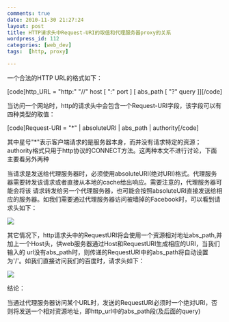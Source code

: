 ```yaml
---
comments: true
date: 2010-11-30 21:27:24
layout: post
title: HTTP请求头中Request-URI的取值和代理服务器proxy的关系
wordpress_id: 112
categories: [web_dev]
tags:  [http, proxy]

---
```


一个合法的HTTP URL的格式如下：

[code]http_URL = "http:" "//" host [ ":" port ] [ abs_path [ "?" query ]][/code]

当访问一个网站时，http的请求头中会包含一个Request-URI字段，该字段可以有四种类型的取值：

[code]Request-URI    = "*" | absoluteURI | abs_path | authority[/code]

其中星号"*"表示客户端请求的是服务器本身，而并没有请求特定的资源；authority格式只用于http协议的CONNECT方法。这两种本文不进行讨论，下面主要看另外两种

当请求是发送给代理服务器时，必须使用absoluteURI(绝对URI)格式。代理服务器需要转发该请求或者直接从本地的cache给出响应。需要注意的，代理服务器可能会将该
请求转发给另一个代理服务器，也可能会按照absoluteURI直接发送给相应的服务器。如我们需要通过代理服务器访问被墙掉的Facebook时，可以看到请求头如下：


![](http://leivli.duapp.com/wp-content/uploads/2010/11/13.png)


其它情况下，http请求头中的RequestURI将会使用一个资源相对地址abs_path,并加上一个Host头，供web服务器通过Host和RequestURI生成相应的URI，当我们输入的
url没有abs_path时，则传递的RequestURI中的abs_path将自动设置为'/'。如我们直接访问我们的百度时，请求头如下：


![](http://leivli.duapp.com/wp-content/uploads/2010/11/21.png)




结论：




当通过代理服务器访问某个URL时，发送的RequestURI必须时一个绝对URI，否则将发送一个相对资源地址，即http_url中的abs_path段(及后面的query)
